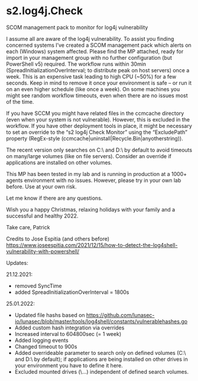 # s2.log4j.Check
SCOM management pack to monitor for log4j vulnerability

I assume all are aware of the log4j vulnerability. To assist you finding concerned systems I’ve created a SCOM management pack which alerts on each (Windows) system affected. Please find the MP attached, ready for import in your management group with no further configuration (but PowerShell v5) required. The workflow runs within 30min (SpreadInitializationOverInterval; to distribute peak on host servers) once a week.
This is an expensive task leading to high CPU (~50%) for a few seconds. Keep in mind to remove it once your environment is safe – or run it on an even higher schedule (like once a week). On some machines you might see random workflow timeouts, even when there are no issues most of the time.

If you have SCCM you might have related files in the ccmcache directory (even when your system is not vulnerable). However, this is excluded in the workflow. If you have other deployment tools in place, it might be necessary to set an override to the “s2 log4j Check Monitor” using the “ExcludePath” property (RegEx-style (ccmcache|uninstall|Recycle.Bin|anyotherstring)).

The recent version only searches on C:\ and D:\ by default to avoid timeouts on many/large volumes (like on file servers). Consider an override if applications are installed on other volumes.

This MP has been tested in my lab and is running in production at a 1000+ agents environment with no issues. However, please try in your own lab before.
Use at your own risk.

Let me know if there are any questions.

Wish you a happy Christmas, relaxing holidays with your family and a successful and healthy 2022.

Take care, 
Patrick

Credits to Jose Espitia (and others before)
https://www.joseespitia.com/2021/12/15/how-to-detect-the-log4shell-vulnerability-with-powershell/

Updates:

21.12.2021: 
* removed SyncTime
* added SpreadInitializationOverInterval = 1800s

25.01.2022: 
* Updated file hashs based on https://github.com/lunasec-io/lunasec/blob/master/tools/log4shell/constants/vulnerablehashes.go
* Added custom hash integration via overrides
* Increased interval to 604800sec (= 1 week)
* Added logging events
* Changed timeout to 900s
* Added overrideable parameter to search only on defined volumes (C:\ and D:\ by default); if applications are being installed on other drives in your environment you have to define it here.
* Excluded mounted drives (\\...) independent of defined search volumes.
